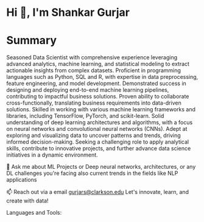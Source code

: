 #  Hi 👋, I'm Shankar Gurjar

# Summary
Seasoned Data Scientist with comprehensive experience leveraging advanced analytics, machine learning, and statistical modeling to extract actionable insights from complex datasets. Proficient in programming languages such as Python, SQL and R, with expertise in data preprocessing, feature engineering, and model development. Demonstrated success in designing and deploying end-to-end machine learning pipelines, contributing to impactful business solutions. Proven ability to collaborate cross-functionally, translating business requirements into data-driven solutions. Skilled in working with various machine learning frameworks and libraries, including TensorFlow, PyTorch, and scikit-learn. Solid understanding of deep learning architectures and algorithms, with a focus on neural networks and convolutional neural networks (CNNs). Adept at exploring and visualizing data to uncover patterns and trends, driving informed decision-making. Seeking a challenging role to apply analytical skills, contribute to innovative projects, and further advance data science initiatives in a dynamic environment.

💬 Ask me about ML Projects or Deep neural networks, architectures, or any DL challenges you're facing also current trends in the fields like NLP applications

📫 Reach out via a email gurjars@clarkson.edu Let's innovate, learn, and create with data!

Languages and Tools:


